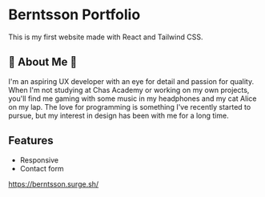 
# Berntsson Portfolio

This is my first website made with React and Tailwind CSS.



## 🌸 About Me 🌸
I'm an aspiring UX developer with an eye for detail and passion for quality. When I'm not studying at Chas Academy or working on my own projects, you'll find me gaming with some music in my headphones and my cat Alice on my lap.
The love for programming is something I've recently started to pursue, but my interest in design has been with me for a long time.


## Features

- Responsive
- Contact form


https://berntsson.surge.sh/


